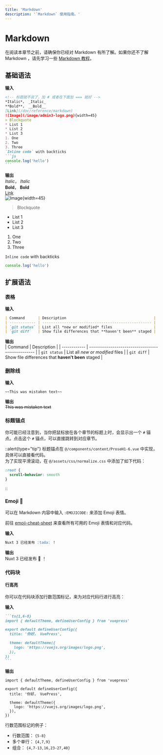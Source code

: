 ```yaml
---
title: 'Markdown'
description: '`Markdown` 使用指南。'
---
```


# Markdown <i class="i-logos-markdown inline-block" ></i>

在阅读本章节之前，请确保你已经对 Markdown 有所了解。如果你还不了解 Markdown ，请先学习一些 [Markdown 教程](https://commonmark.org/help/)。

## 基础语法
**输入**  
````md
<!-- 标题就不说了，加 # 或者在下面加 === 就好 -->
*Italic*， _Italic_  
**Bold**， __Bold__  
[Link](/doc/reference/markdown)   
![Image](/image/admin3-logo.png){width=45}   
> Blockquote  
* List 1  
* List 2  
* List 3  
1. One  
2. Two  
3. Three  
`Inline code` with backticks  
```js  
console.log('hello')
```
````

**输出**  
*Italic*， _Italic_  
**Bold**， __Bold__  
[Link](/doc/reference/markdown)  
![Image](/image/admin3-logo.png){width=45}   
> Blockquote  
* List 1  
* List 2  
* List 3  
1. One  
2. Two  
3. Three  

`Inline code` with backticks  
```js
console.log('hello')
```

## 扩展语法

### 表格
**输入**  
```md
| Command      | Description                                        |
| ------------ | -------------------------------------------------- |
| `git status` | List all *new or modified* files                   |
| `git diff`   | Show file differences that **haven't been** staged |
```
**输出**  
| Command      | Description                                        |
| ------------ | -------------------------------------------------- |
| `git status` | List all *new or modified* files                   |
| `git diff`   | Show file differences that **haven't been** staged |

### 删除线
**输入**  
```md
~~This was mistaken text~~
```
**输出**  
~~This was mistaken text~~

### 标题锚点

你可能已经注意到，当你把鼠标放在各个章节的标题上时，会显示出一个 `#` 锚点。点击这个 `#` 锚点，可以直接跳转到对应章节。

::alert{type="tip"}
标题锚点在 `@/components/content/ProseH1-6.vue` 中实现，具体可以直接看代码。  
为了实现平滑滚动，在 `@/assets/css/normalize.css` 中添加了如下代码：
```css
:root {
  scroll-behavior: smooth
}
```
::

### Emoji :tada:

可以在 Markdown 内容中输入 `:EMOJICODE:` 来添加 Emoji 表情。

前往 [emoji-cheat-sheet](https://github.com/ikatyang/emoji-cheat-sheet) 来查看所有可用的 Emoji 表情和对应代码。

**输入**  
```md
Nuxt 3 已经发布 :tada: ！
```

**输出**  
Nuxt 3 已经发布 :tada: ！

### 代码块

#### 行高亮

你可以在代码块添加行数范围标记，来为对应代码行进行高亮：

**输入**

````md
```ts{1,6-8}
import { defaultTheme, defineUserConfig } from 'vuepress'

export default defineUserConfig({
  title: '你好， VuePress',

  theme: defaultTheme({
    logo: 'https://vuejs.org/images/logo.png',
  }),
})
```
````

**输出**

```ts{1,6-8}
import { defaultTheme, defineUserConfig } from 'vuepress'

export default defineUserConfig({
  title: '你好， VuePress',

  theme: defaultTheme({
    logo: 'https://vuejs.org/images/logo.png',
  }),
})
```

行数范围标记的例子：

- 行数范围： `{5-8}`
- 多个单行： `{4,7,9}`
- 组合： `{4,7-13,16,23-27,40}`

